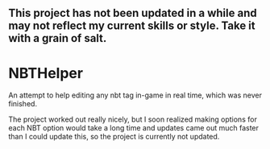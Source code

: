 ## This project has not been updated in a while and may not reflect my current skills or style. Take it with a grain of salt.

# NBTHelper

An attempt to help editing any nbt tag in-game in real time, which was never finished.

The project worked out really nicely, but I soon realized making options for each NBT option  would take a long time and updates came out much faster than I could update this, so the project is currently not updated.
